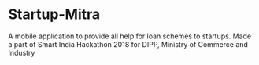 # Startup-Mitra
A mobile application to provide all help for loan schemes to startups.
Made a part of Smart India Hackathon 2018 for DIPP, Ministry of Commerce and Industry
